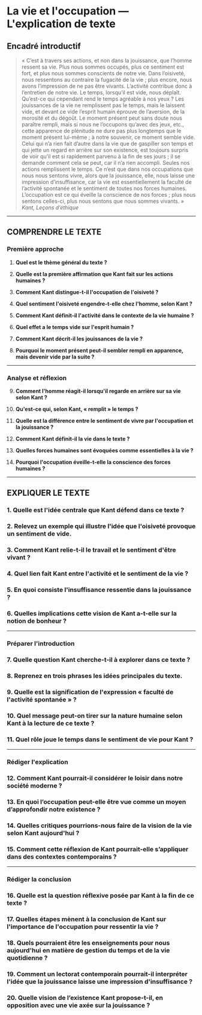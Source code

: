 # La vie et l'occupation — L'explication de texte

## Encadré introductif
> « C’est à travers ses actions, et non dans la jouissance, que l’homme ressent sa vie. Plus nous sommes occupés, plus ce sentiment est fort, et plus nous sommes conscients de notre vie. Dans l’oisiveté, nous ressentons au contraire la fugacité de la vie ; plus encore, nous avons l’impression de ne pas être vivants. L’activité contribue donc à l’entretien de notre vie. Le temps, lorsqu’il est vide, nous déplaît. Qu’est-ce qui cependant rend le temps agréable à nos yeux ? Les jouissances de la vie ne remplissent pas le temps, mais le laissent vide, et devant ce vide l’esprit humain éprouve de l’aversion, de la morosité et du dégoût. Le moment présent peut sans doute nous paraître rempli, mais si nous ne l’occupons qu’avec des jeux, etc., cette apparence de plénitude ne dure pas plus longtemps que le moment présent lui-même ; à notre souvenir, ce moment semble vide. Celui qui n’a rien fait d’autre dans la vie que de gaspiller son temps et qui jette un regard en arrière sur son existence, est toujours surpris de voir qu’il est si rapidement parvenu à la fin de ses jours ; il se demande comment cela se peut, car il n’a rien accompli. Seules nos actions remplissent le temps. Ce n’est que dans nos occupations que nous nous sentons vivre, alors que la jouissance, elle, nous laisse une impression d’insuffisance, car la vie est essentiellement la faculté de l’activité spontanée et le sentiment de toutes nos forces humaines. L’occupation est ce qui éveille la conscience de nos forces ; plus nous sentons celles-ci, plus nous sentons que nous sommes vivants. »  
> *Kant, Leçons d’éthique*

---

## COMPRENDRE LE TEXTE

### Première approche

1. **Quel est le thème général du texte ?**

2. **Quelle est la première affirmation que Kant fait sur les actions humaines ?**

3. **Comment Kant distingue-t-il l'occupation de l'oisiveté ?**

4. **Quel sentiment l'oisiveté engendre-t-elle chez l'homme, selon Kant ?**

5. **Comment Kant définit-il l'activité dans le contexte de la vie humaine ?**

6. **Quel effet a le temps vide sur l'esprit humain ?**

7. **Comment Kant décrit-il les jouissances de la vie ?**

8. **Pourquoi le moment présent peut-il sembler rempli en apparence, mais devenir vide par la suite ?**

---

### Analyse et réflexion

9. **Comment l'homme réagit-il lorsqu'il regarde en arrière sur sa vie selon Kant ?**

10. **Qu'est-ce qui, selon Kant, « remplit » le temps ?**

11. **Quelle est la différence entre le sentiment de vivre par l'occupation et la jouissance ?**

12. **Comment Kant définit-il la vie dans le texte ?**

13. **Quelles forces humaines sont évoquées comme essentielles à la vie ?**

14. **Pourquoi l'occupation éveille-t-elle la conscience des forces humaines ?**

---

## EXPLIQUER LE TEXTE

### 1. Quelle est l'idée centrale que Kant défend dans ce texte ?

### 2. Relevez un exemple qui illustre l'idée que l'oisiveté provoque un sentiment de vide.

### 3. Comment Kant relie-t-il le travail et le sentiment d'être vivant ?

### 4. Quel lien fait Kant entre l'activité et le sentiment de la vie ?

### 5. En quoi consiste l'insuffisance ressentie dans la jouissance ?

### 6. Quelles implications cette vision de Kant a-t-elle sur la notion de bonheur ?

---

### Préparer l'introduction

### 7. Quelle question Kant cherche-t-il à explorer dans ce texte ?

### 8. Reprenez en trois phrases les idées principales du texte.

### 9. Quelle est la signification de l'expression « faculté de l'activité spontanée » ?

### 10. Quel message peut-on tirer sur la nature humaine selon Kant à la lecture de ce texte ? 

### 11. Quel rôle joue le temps dans le sentiment de vie pour Kant ?

---

### Rédiger l'explication

### 12. Comment Kant pourrait-il considérer le loisir dans notre société moderne ?

### 13. En quoi l’occupation peut-elle être vue comme un moyen d’approfondir notre existence ? 

### 14. Quelles critiques pourrions-nous faire de la vision de la vie selon Kant aujourd'hui ?

### 15. Comment cette réflexion de Kant pourrait-elle s’appliquer dans des contextes contemporains ?

---

### Rédiger la conclusion

### 16. Quelle est la question réflexive posée par Kant à la fin de ce texte ?

### 17. Quelles étapes mènent à la conclusion de Kant sur l'importance de l'occupation pour ressentir la vie ?

### 18. Quels pourraient être les enseignements pour nous aujourd'hui en matière de gestion du temps et de la vie quotidienne ?

### 19. Comment un lectorat contemporain pourrait-il interpréter l'idée que la jouissance laisse une impression d'insuffisance ?

### 20. Quelle vision de l’existence Kant propose-t-il, en opposition avec une vie axée sur la jouissance ?